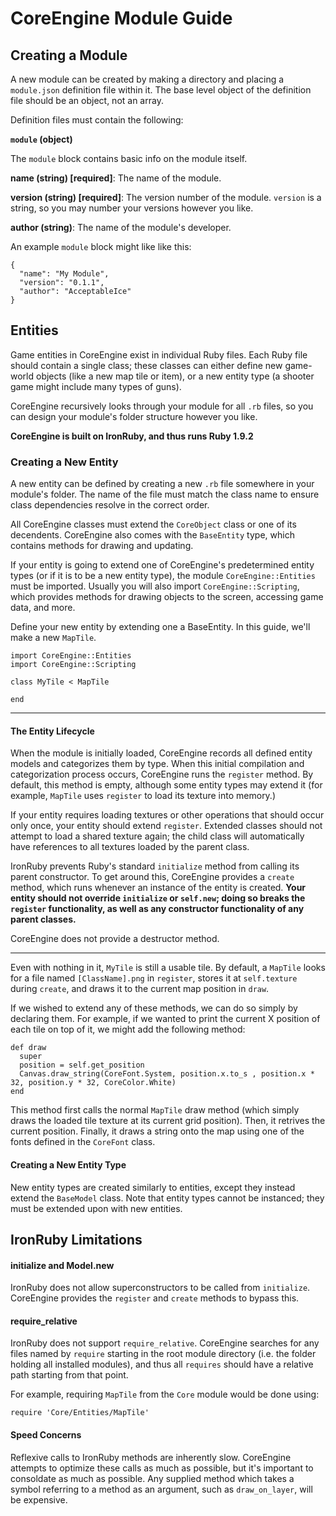 # CoreEngine Module Guide

## Creating a Module

A new module can be created by making a directory and placing a `module.json` 
definition file within it. The base level object of the definition file should 
be an object, not an array.

Definition files must contain the following:

**`module` (object)**

The `module` block contains basic info on the module itself.

**name (string) [required]**: The name of the module. 

**version (string) [required]**: The version number of the module. `version` is a string, 
so you may number your versions however you like.

**author (string)**: The name of the module's developer.

An example `module` block might like like this:

    {
      "name": "My Module",
      "version": "0.1.1",
      "author": "AcceptableIce"
    }

## Entities

Game entities in CoreEngine exist in individual Ruby files. Each Ruby file should contain a single class;
these classes can either define new game-world objects (like a new map tile or item), or a new entity type
(a shooter game might include many types of guns).

CoreEngine recursively looks through your module for all `.rb` files, so you can design your module's folder
structure however you like.

**CoreEngine is built on IronRuby, and thus runs Ruby 1.9.2**


### Creating a New Entity

A new entity can be defined by creating a new `.rb` file somewhere in your module's folder. The name of the file must match the class name to ensure class dependencies resolve in the correct order.

All CoreEngine classes must extend the `CoreObject` class or one of its decendents. CoreEngine also comes with the `BaseEntity` type, which contains methods for
drawing and updating.

If your entity is going to extend one of CoreEngine's predetermined entity types (or if it is to be a new entity type),
the module `CoreEngine::Entities` must be imported. Usually you will also import `CoreEngine::Scripting`, which 
provides methods for drawing objects to the screen, accessing game data, and more.

Define your new entity by extending one a BaseEntity. In this guide, we'll make a new `MapTile`.

    import CoreEngine::Entities
    import CoreEngine::Scripting
    
    class MyTile < MapTile
    
    end

----
#### The Entity Lifecycle

When the module is initially loaded, CoreEngine records all defined entity models and categorizes them by
type. When this initial compilation and categorization process occurs, CoreEngine runs the `register` method.
By default, this method is empty, although some entity types may extend it (for example, `MapTile` uses
`register` to load its texture into memory.)

If your entity requires loading textures or other operations that should occur only once, your entity should
extend `register`. Extended classes should not attempt to load a shared texture again; the child class
will automatically have references to all textures loaded by the parent class.

IronRuby prevents Ruby's standard `initialize` method from calling its parent constructor. To get around this,
CoreEngine provides a `create` method, which runs whenever an instance of the entity is created. **Your entity
should not override `initialize` or `self.new`; doing so breaks the `register` functionality, as well as any 
constructor functionality of any parent classes.**

CoreEngine does not provide a destructor method.

----

Even with nothing in it, `MyTile` is still a usable tile. By default, a `MapTile` looks for a file named
`[ClassName].png` in `register`, stores it at `self.texture` during `create`, and draws it to the current
map position in `draw`. 

If we wished to extend any of these methods, we can do so simply by declaring them. For example, if we wanted
to print the current X position of each tile on top of it, we might add the following method:

    def draw
      super
      position = self.get_position
      Canvas.draw_string(CoreFont.System, position.x.to_s , position.x * 32, position.y * 32, CoreColor.White)
    end

This method first calls the normal `MapTile` draw method (which simply draws the loaded tile texture at its current
grid position). Then, it retrives the current position. Finally, it draws a string onto the map using one of the
fonts defined in the `CoreFont` class.

#### Creating a New Entity Type

New entity types are created similarly to entities, except they instead extend the `BaseModel` class. Note that
entity types cannot be instanced; they must be extended upon with new entities.

## IronRuby Limitations

#### initialize and Model.new

IronRuby does not allow superconstructors to be called from `initialize`. CoreEngine provides the
`register` and `create` methods to bypass this.

#### require_relative

IronRuby does not support `require_relative`. CoreEngine searches for any files named by 
`require` starting in the root module directory (i.e. the folder holding all installed modules),
and thus all `requires` should have a relative path starting from that point.

For example, requiring `MapTile` from the `Core` module would be done using:

    require 'Core/Entities/MapTile'

#### Speed Concerns

Reflexive calls to IronRuby methods are inherently slow. CoreEngine attempts to optimize these
calls as much as possible, but it's important to consoldate as much as possible.
Any supplied method which takes a symbol referring to a method as an argument, such as
`draw_on_layer`, will be expensive.
